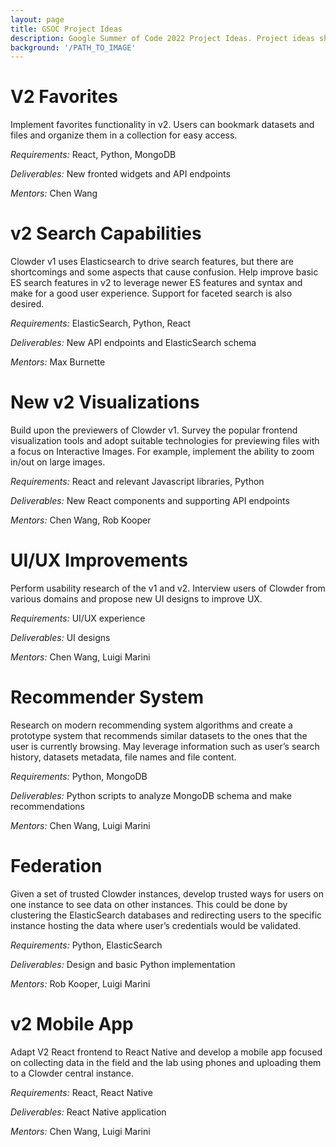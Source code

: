```yaml
---
layout: page
title: GSOC Project Ideas
description: Google Summer of Code 2022 Project Ideas. Project ideas should focus on Clowder v2, currently in development. Below are a few ideas, but we are very open to other ideas, including taking any of the features available in v1, improving on them and implementing them in v2.
background: '/PATH_TO_IMAGE'
---
```


# V2 Favorites
Implement favorites functionality in v2. Users can bookmark datasets and files and organize them in a collection for easy access.

*Requirements:* React, Python, MongoDB

*Deliverables:* New fronted widgets and API endpoints

*Mentors:* Chen Wang

# v2 Search Capabilities
Clowder v1 uses Elasticsearch to drive search features, but there are shortcomings and some aspects that cause confusion. Help improve basic ES search features in v2 to leverage newer ES features and syntax and make for a good user experience. Support for faceted search is also desired.

*Requirements:* ElasticSearch, Python, React

*Deliverables:* New API endpoints and ElasticSearch schema

*Mentors:* Max Burnette

# New v2 Visualizations
Build upon the previewers of Clowder v1. Survey the popular frontend visualization tools and adopt suitable technologies 
for previewing files with a focus on Interactive Images. For example, implement the ability to zoom in/out on large images.

*Requirements:* React and relevant Javascript libraries, Python

*Deliverables:* New React components and supporting API endpoints

*Mentors:* Chen Wang, Rob Kooper

# UI/UX Improvements
Perform usability research of the v1 and v2. Interview users of Clowder from various domains and propose new UI designs to improve UX.

*Requirements:* UI/UX experience

*Deliverables:* UI designs

*Mentors:* Chen Wang, Luigi Marini


# Recommender System
Research on modern recommending system algorithms and create a prototype system that recommends similar datasets to the 
ones that the user is currently browsing. May leverage information such as user’s search history, datasets metadata, file names and file content.

*Requirements:* Python, MongoDB

*Deliverables:* Python scripts to analyze MongoDB schema and make recommendations

*Mentors:* Chen Wang, Luigi Marini


# Federation
Given a set of trusted Clowder instances, develop trusted ways for users on one instance to see data on other instances. 
This could be done by clustering the ElasticSearch databases and redirecting users to the specific instance hosting the 
data where user’s credentials would be validated.

*Requirements:* Python, ElasticSearch

*Deliverables:* Design and basic Python implementation

*Mentors:* Rob Kooper, Luigi Marini


# v2 Mobile App
Adapt V2 React frontend to React Native and develop a mobile app focused on collecting data in the field and the lab 
using phones and uploading them to a Clowder central instance.

*Requirements:* React, React Native

*Deliverables:* React Native application

*Mentors:* Chen Wang, Luigi Marini

